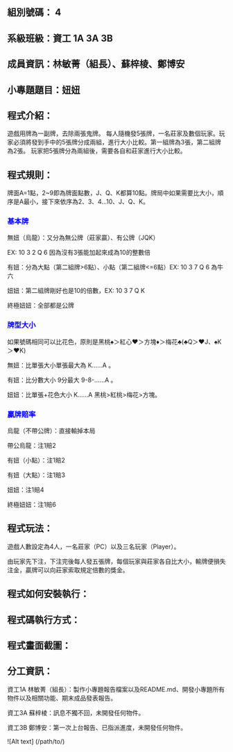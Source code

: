 ## 組別號碼： 4

## 系級班級：資工 1A 3A 3B

## 成員資訊：林敏菁（組長）、蘇梓棱、鄭博安

## 小專題題目：妞妞

## 程式介紹：

遊戲用牌為一副牌，去除兩張鬼牌。
每人隨機發5張牌，一名莊家及數個玩家。玩家必須將發到手中的5張牌分成兩組，進行大小比較。第一組牌為3張，第二組牌為2張。 玩家把5張牌分為兩組後，需要各自和莊家進行大小比較。

## 程式規則：

牌面A=1點，2~9即為牌面點數，J、Q、K都算10點。牌局中如果需要比大小，順序是A最小，接下來依序為2、3、4…10、J、Q、K。

### <font color=#0000FF>基本牌</font>
無妞（烏龍）：又分為無公牌（莊家贏）、有公牌（JQK）

EX: 10 3 2 Q 6 因為沒有3張能加起來成為10的整數倍

有妞：分為大點（第二組牌>6點）、小點（第二組牌<=6點）EX: 10 3 7 Q 6 為牛六

妞妞：第二組牌剛好也是10的倍數，EX: 10 3 7 Q K

終極妞妞：全部都是公牌

### <font color=#0000FF>牌型大小</font>
如果號碼相同可以比花色，原則是黑桃♠＞紅心♥＞方塊♦＞梅花♣(♣Q＞♥J、♠K＞♥K)

無妞：比單張大小單張最大為 K……A 。

有妞：比分數大小 9分最大 9-8-……A 。

妞妞：比單張+花色大小 K……A 黑桃>紅桃>梅花>方塊。

### <font color=#0000FF>贏牌賠率</font>
烏龍（不帶公牌）：直接輸掉本局

帶公烏龍：注1賠2

有妞（小點）：注1賠2

有妞（大點）：注1賠3

妞妞：注1賠4

終極妞妞：注1賠6

## 程式玩法：

遊戲人數設定為4人，一名莊家（PC）以及三名玩家（Player）。

由玩家先下注，下注完後每人發五張牌，每個玩家與莊家各自比大小，輸牌便損失注金，贏牌可以向莊家索取規定倍數的獎金。

## 程式如何安裝執行：

## 程式碼執行方式：

## 程式畫面截圖：

## 分工資訊：

資工1A 林敏菁（組長）：製作小專題報告檔案以及README.md、開發小專題所有物件以及相關功能、期末成品發表報告。

資工3A 蘇梓棱：訊息不獨不回，未開發任何物件。

資工3B 鄭博安：第一次上台報告、已指派進度，未開發任何物件。

![Alt text] (/path/to/)